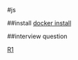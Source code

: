 #js

##install
[docker install](https://cnodejs.org/topic/53f494d9bbdaa79d519c9a4a)

##interview question

[R1](http://www.techug.com/13-javascript-program)

